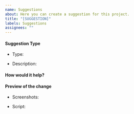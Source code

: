 ```yaml
---
name: Suggestions
about: Here you can create a suggestion for this project.
title: "[SUGGESTION]"
labels: Suggestions
assignees: ""
---
```


#### Suggestion Type

- Type:

- Description:

#### How would it help?

#### Preview of the change

- Screenshots:

- Script:
